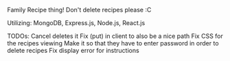 Family Recipe thing! Don't delete recipes please :C

Utilizing: MongoDB, Express.js, Node.js, React.js

TODOs:
Cancel deletes it
Fix (put) in client to also be a nice path
Fix CSS for the recipes viewing
Make it so that they have to enter password in order to delete recipes
Fix display error for instructions
